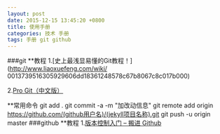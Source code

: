 ```yaml
---
layout: post
date: 2015-12-15 13:45:20 +0800
title: 使用手册
categories: 技术 手册
tags: 手册 git github
---
```

###git
**教程
1.[史上最浅显易懂的Git教程！](http://www.liaoxuefeng.com/wiki/
0013739516305929606dd18361248578c67b8067c8c017b000)

2.[Pro Git（中文版）](http://git.oschina.net/progit/)

**常用命令
	git add .
	git commit -a -m "加改动信息"
	git remote add origin https://github.com/(github用户名)/(jekyll项目名称).git
	git push -u origin master
###github
**教程
1.[版本控制入门 – 搬进 Github](http://www.imooc.com/learn/390)

